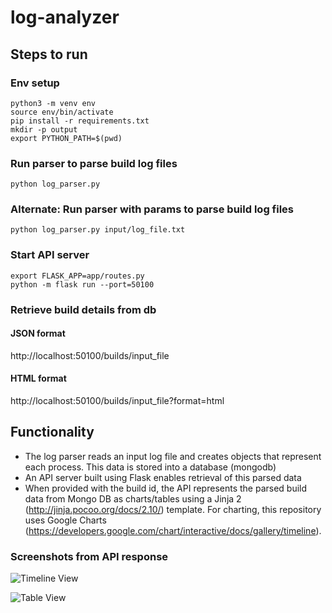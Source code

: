 # log-analyzer

## Steps to run
### Env setup
```
python3 -m venv env
source env/bin/activate
pip install -r requirements.txt 
mkdir -p output
export PYTHON_PATH=$(pwd)
```
### Run parser to parse build log files
```
python log_parser.py
```
### Alternate: Run parser with params to parse build log files
```
python log_parser.py input/log_file.txt
```
### Start API server
```
export FLASK_APP=app/routes.py
python -m flask run --port=50100
```
### Retrieve build details from db
#### JSON format
http://localhost:50100/builds/input_file
#### HTML format
http://localhost:50100/builds/input_file?format=html

## Functionality

- The log parser reads an input log file and creates objects that represent each process. This data is stored into a database (mongodb)
- An API server built using Flask enables retrieval of this parsed data 
- When provided with the build id, the API represents the parsed build data from Mongo DB as charts/tables using a Jinja 2 (http://jinja.pocoo.org/docs/2.10/) template. For charting, this repository uses Google Charts (https://developers.google.com/chart/interactive/docs/gallery/timeline).

### Screenshots from API response

![Timeline View](https://user-images.githubusercontent.com/28618260/50991193-ef298080-14c8-11e9-8d12-6c0673976e66.png "Timeline View")

![Table View](https://user-images.githubusercontent.com/28618260/50991196-f0f34400-14c8-11e9-8f34-7cc13fde4989.png "Table View")
